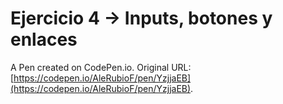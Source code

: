 # Ejercicio 4 → Inputs, botones y enlaces

A Pen created on CodePen.io. Original URL: [https://codepen.io/AleRubioF/pen/YzjjaEB](https://codepen.io/AleRubioF/pen/YzjjaEB).

